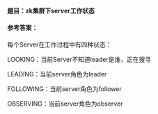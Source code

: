 #### **题目**：zk集群下server工作状态

#### **参考答案**：

每个Server在工作过程中有四种状态： 

LOOKING：当前Server不知道leader是谁，正在搜寻

LEADING：当前server角色为leader

FOLLOWING：当前server角色为follower

OBSERVING：当前server角色为observer
